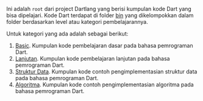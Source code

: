 Ini adalah `root` dari project Dartlang yang berisi kumpulan kode Dart yang bisa dipelajari. Kode Dart terdapat di folder [bin](https://github.com/bellshade/Dart/tree/main/dartlang/bin) yang dikelompokkan dalam folder berdasarkan level atau kategori pembelajarannya.

Untuk kategori yang ada adalah sebagai berikut:
1. [Basic](https://github.com/bellshade/Dart/tree/main/dartlang/bin/basic). Kumpulan kode pembelajaran dasar pada bahasa pemrograman Dart.
2. [Lanjutan](https://github.com/bellshade/Dart/tree/main/dartlang/bin/lanjutan). Kumpulan kode pembelajaran lanjutan pada bahasa pemrograman Dart.
3. [Struktur Data](https://github.com/bellshade/Dart/tree/main/dartlang/bin/struktur_data). Kumpulan kode contoh pengimplementasian struktur data pada bahasa pemrograman Dart.
4. [Algoritma](https://github.com/bellshade/Dart/tree/main/dartlang/bin/algoritma). Kumpulan kode contoh pengimplementasian algoritma pada bahasa pemrograman Dart.